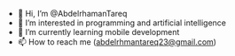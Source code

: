 - 👋 Hi, I’m @AbdelrhamanTareq
- 👀 I’m interested in programming and artificial intelligence
- 🌱 I’m currently learning mobile development
- 📫 How to reach me (abdelrhmantareq23@gmail.com)

<!---
AbdelrhamanTareq/AbdelrhamanTareq is a ✨ special ✨ repository because its `README.md` (this file) appears on your GitHub profile.
You can click the Preview link to take a look at your changes.
--->
